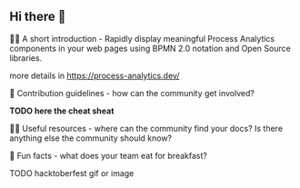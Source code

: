 ## Hi there 👋


🙋‍♀️ A short introduction - Rapidly display meaningful Process Analytics components in your web pages using BPMN 2.0 notation and Open Source libraries.

more details in https://process-analytics.dev/


🌈 Contribution guidelines - how can the community get involved?

**TODO here the cheat sheat**

👩‍💻 Useful resources - where can the community find your docs? Is there anything else the community should know?


🍿 Fun facts - what does your team eat for breakfast?

TODO hacktoberfest gif or image


<!--

**Here are some ideas to get you started:**

🙋‍♀️ A short introduction - what is your organization all about?
🌈 Contribution guidelines - how can the community get involved?
👩‍💻 Useful resources - where can the community find your docs? Is there anything else the community should know?
🍿 Fun facts - what does your team eat for breakfast?
🧙 Remember, you can do mighty things with the power of [Markdown](https://guides.github.com/features/mastering-markdown/)
-->
